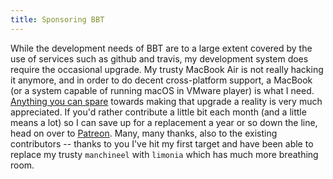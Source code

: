 ```yaml
---
title: Sponsoring BBT
---
```

<!-- WARNING: GENERATED FROM https://github.com/retorquere/zotero-better-bibtex/blob/master/README.md. EDITS WILL BE OVERWRITTEN -->


While the development needs of BBT are to a large extent covered
by the use of services such as github and travis, my development
system does require the occasional upgrade. My trusty MacBook Air
is not really hacking it anymore, and in order to do decent
cross-platform support, a MacBook (or a system capable of running
macOS in VMware player) is what I need. [Anything you can spare](https://www.paypal.me/retorquere) towards making that upgrade
a reality is very much appreciated. If you'd rather contribute a
little bit each month (and a little means a lot) so I can save up
for a replacement a year or so down the line, head on over to
[Patreon](https://www.patreon.com/retorquere). Many, many thanks,
also to the existing contributors -- thanks to you I've hit my first
target and have been able to replace my trusty `manchineel` with
`limonia` which has much more breathing room.
